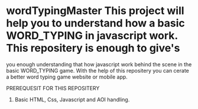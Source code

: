 # wordTypingMaster This project will help you to understand how a basic WORD_TYPING in javascript work. This repositery is enough to give's
you enough understanding that how javascript work behind the scene in the basic WORD_TYPING game. With the help of this repositery you can 
cerate a better word typing game website or mobile app.

PREREQUESIT FOR THIS REPOSITERY
1. Basic HTML, Css, Javascript and AOI handling.
